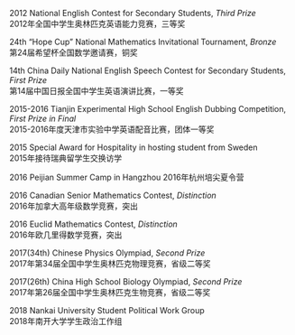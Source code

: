 2012 National English  Contest for Secondary Students, *Third Prize*
</br>
2012年全国中学生奥林匹克英语能力竞赛，三等奖

24th “Hope Cup” National Mathematics Invitational Tournament, *Bronze*
</br>
第24届希望杯全国数学邀请赛，铜奖

14th China Daily National English Speech Contest for Secondary Students, *First Prize*
</br>
第14届中国日报全国中学生英语演讲比赛，一等奖

2015-2016 Tianjin Experimental High School English Dubbing Competition, *First Prize in Final*
</br>
2015-2016年度天津市实验中学英语配音比赛，团体一等奖

2015 Special Award for Hospitality in hosting student from Sweden
</br>
2015年接待瑞典留学生交换访学

2016 Peijian Summer Camp in Hangzhou
2016年杭州培尖夏令营

2016 Canadian Senior Mathematics Contest, *Distinction*
</br>
2016年加拿大高年级数学竞赛，突出

2016 Euclid Mathematics Contest, *Distinction*
</br>
2016年欧几里得数学竞赛，突出

2017(34th) Chinese Physics Olympiad, *Second Prize*
</br>
2017年第34届全国中学生奥林匹克物理竞赛，省级二等奖

2017(26th) China High School Biology Olympiad, *Second Prize*
</br>
2017年第26届全国中学生奥林匹克生物竞赛，省级二等奖

2018 Nankai University Student Political Work Group
</br>
2018年南开大学学生政治工作组
